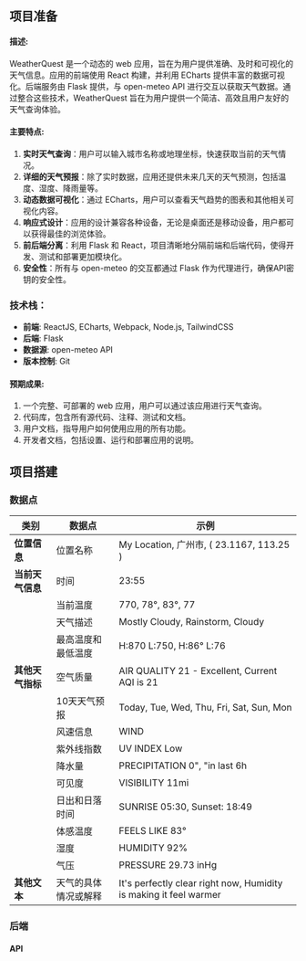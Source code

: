 ## 项目准备

#### **描述**:

WeatherQuest 是一个动态的 web 应用，旨在为用户提供准确、及时和可视化的天气信息。应用的前端使用 React 构建，并利用 ECharts 提供丰富的数据可视化。后端服务由 Flask 提供，与 open-meteo API 进行交互以获取天气数据。通过整合这些技术，WeatherQuest 旨在为用户提供一个简洁、高效且用户友好的天气查询体验。

#### **主要特点**:

1. **实时天气查询**：用户可以输入城市名称或地理坐标，快速获取当前的天气情况。
2. **详细的天气预报**：除了实时数据，应用还提供未来几天的天气预测，包括温度、湿度、降雨量等。
3. **动态数据可视化**：通过 ECharts，用户可以查看天气趋势的图表和其他相关可视化内容。
4. **响应式设计**：应用的设计兼容各种设备，无论是桌面还是移动设备，用户都可以获得最佳的浏览体验。
5. **前后端分离**：利用 Flask 和 React，项目清晰地分隔前端和后端代码，使得开发、测试和部署更加模块化。
6. **安全性**：所有与 open-meteo 的交互都通过 Flask 作为代理进行，确保API密钥的安全性。

### 技术栈：

- **前端**: ReactJS, ECharts, Webpack, Node.js, TailwindCSS
- **后端**: Flask
- **数据源**: open-meteo API
- **版本控制**: Git

#### **预期成果**:

1. 一个完整、可部署的 web 应用，用户可以通过该应用进行天气查询。
2. 代码库，包含所有源代码、注释、测试和文档。
3. 用户文档，指导用户如何使用应用的所有功能。
4. 开发者文档，包括设置、运行和部署应用的说明。

## 项目搭建

### 数据点

| 类别             | 数据点               | 示例                                                         |
| ---------------- | -------------------- | ------------------------------------------------------------ |
| **位置信息**     | 位置名称             | My Location, 广州市, ( 23.1167, 113.25 )                     |
| **当前天气信息** | 时间                 | 23:55                                                        |
|                  | 当前温度             | 770, 78°, 83°, 77                                            |
|                  | 天气描述             | Mostly Cloudy, Rainstorm, Cloudy                             |
|                  | 最高温度和最低温度   | H:870 L:750, H:86° L:76                                      |
| **其他天气指标** | 空气质量             | AIR QUALITY 21 - Excellent, Current AQI is 21                |
|                  | 10天天气预报         | Today, Tue, Wed, Thu, Fri, Sat, Sun, Mon                     |
|                  | 风速信息             | WIND                                                         |
|                  | 紫外线指数           | UV INDEX Low                                                 |
|                  | 降水量               | PRECIPITATION 0", "in last 6h                                |
|                  | 可见度               | VISIBILITY 11mi                                              |
|                  | 日出和日落时间       | SUNRISE 05:30, Sunset: 18:49                                 |
|                  | 体感温度             | FEELS LIKE 83°                                               |
|                  | 湿度                 | HUMIDITY 92%                                                 |
|                  | 气压                 | PRESSURE 29.73 inHg                                          |
| **其他文本**     | 天气的具体情况或解释 | It's perfectly clear right now, Humidity is making it feel warmer |

### 后端

#### API
